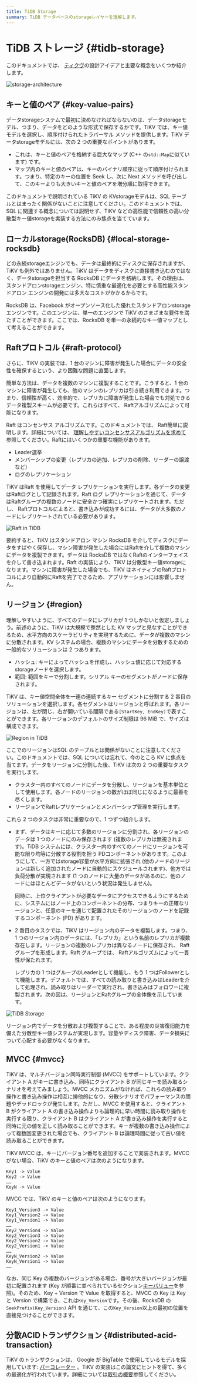 ```yaml
---
title: TiDB Storage
summary: TiDB データベースのstorageレイヤーを理解します。
---
```


# TiDB ストレージ {#tidb-storage}

このドキュメントでは、 [ティクヴ](https://github.com/tikv/tikv)の設計アイデアと主要な概念をいくつか紹介します。

![storage-architecture](https://download.pingcap.com/images/docs/tidb-storage-architecture-1.png)

## キーと値のペア {#key-value-pairs}

データstorageシステムで最初に決めなければならないのは、データstorageモデル、つまり、データをどのような形式で保存するかです。TiKV では、キー値モデルを選択し、順序付けられたトラバーサル メソッドを提供します。TiKV データstorageモデルには、次の 2 つの重要なポイントがあります。

-   これは、キーと値のペアを格納する巨大なマップ (C++ の`std::Map`に似ています) です。
-   マップ内のキーと値のペアは、キーのバイナリ順序に従って順序付けられます。つまり、特定のキーの位置を Seek し、次に Next メソッドを呼び出して、このキーよりも大きいキーと値のペアを増分順に取得できます。

このドキュメントで説明されている TiKV の KVstorageモデルは、SQL テーブルとはまったく関係がないことに注意してください。このドキュメントでは、SQL に関連する概念については説明せず、TiKV などの高性能で信頼性の高い分散型キー値storageを実装する方法にのみ焦点を当てています。

## ローカルstorage(RocksDB) {#local-storage-rocksdb}

どの永続storageエンジンでも、データは最終的にディスクに保存されますが、TiKV も例外ではありません。TiKV はデータをディスクに直接書き込むのではなく、データstorageを担当する RocksDB にデータを格納します。その理由は、スタンドアロンstorageエンジン、特に慎重な最適化を必要とする高性能スタンドアロン エンジンの開発には多大なコストがかかるからです。

RocksDB は、Facebook がオープンソース化した優れたスタンドアロンstorageエンジンです。このエンジンは、単一のエンジンで TiKV のさまざまな要件を満たすことができます。ここでは、RocksDB を単一の永続的なキー値マップとして考えることができます。

## Raftプロトコル {#raft-protocol}

さらに、TiKV の実装では、1 台のマシンに障害が発生した場合にデータの安全性を確保するという、より困難な問題に直面します。

簡単な方法は、データを複数のマシンに複製することです。こうすると、1 台のマシンに障害が発生しても、他のマシンのレプリカは引き続き利用できます。つまり、信頼性が高く、効率的で、レプリカに障害が発生した場合でも対処できるデータ複製スキームが必要です。これらはすべて、 Raftアルゴリズムによって可能になります。

Raft はコンセンサス アルゴリズムです。このドキュメントでは、 Raft簡単に説明します。詳細については、 [理解しやすいコンセンサスアルゴリズムを求めて](https://raft.github.io/raft.pdf)参照してください。Raftにはいくつかの重要な機能があります。

-   Leader選挙
-   メンバーシップの変更（レプリカの追加、レプリカの削除、リーダーの譲渡など）
-   ログのレプリケーション

TiKV はRaft を使用してデータ レプリケーションを実行します。各データの変更はRaftログとして記録されます。Raft ログ レプリケーションを通じて、データはRaftグループの複数のノードに安全かつ確実にレプリケートされます。ただし、 Raftプロトコルによると、書き込みが成功するには、データが大多数のノードにレプリケートされている必要があります。

![Raft in TiDB](https://download.pingcap.com/images/docs/tidb-storage-1.png)

要約すると、TiKV はスタンドアロン マシン RocksDB を介してディスクにデータをすばやく保存し、マシン障害が発生した場合にはRaftを介して複数のマシンにデータを複製できます。データは RocksDB ではなくRaftのインターフェイスを介して書き込まれます。Raft の実装により、TiKV は分散型キー値storageになります。マシンに障害が発生した場合でも、TiKV はネイティブのRaftプロトコルにより自動的にRaftを完了できるため、アプリケーションには影響しません。

## リージョン {#region}

理解しやすいように、すべてのデータにレプリカが 1 つしかないと仮定しましょう。前述のように、TiKV は大規模で整然とした KV マップと見なすことができるため、水平方向のスケーラビリティを実現するために、データが複数のマシンに分散されます。KV システムの場合、複数のマシンにデータを分散するための一般的なソリューションは 2 つあります。

-   ハッシュ: キーによってハッシュを作成し、ハッシュ値に応じて対応するstorageノードを選択します。
-   範囲: 範囲をキーで分割します。シリアル キーのセグメントがノードに保存されます。

TiKV は、キー値空間全体を一連の連続するキー セグメントに分割する 2 番目のソリューションを選択します。各セグメントはリージョンと呼ばれます。各リージョンは、左が閉じ、右が開いている間隔である`[StartKey, EndKey)`で表すことができます。各リージョンのデフォルトのサイズ制限は 96 MiB で、サイズは構成できます。

![Region in TiDB](https://download.pingcap.com/images/docs/tidb-storage-2.png)

ここでのリージョンはSQL のテーブルとは関係がないことに注意してください。このドキュメントでは、SQL については忘れて、今のところ KV に焦点を当てます。データをリージョンに分割した後、TiKV は次の 2 つの重要なタスクを実行します。

-   クラスター内のすべてのノードにデータを分散し、リージョンを基本単位として使用します。各ノードのリージョンの数がほぼ同じになるように最善を尽くします。
-   リージョンでRaftレプリケーションとメンバーシップ管理を実行します。

これら 2 つのタスクは非常に重要なので、1 つずつ紹介します。

-   まず、データはキーに応じて多数のリージョンに分割され、各リージョンのデータは 1 つのノードにのみ保存されます (複数のレプリカは無視されます)。TiDB システムには、クラスター内のすべてのノードにリージョンを可能な限り均等に分散する役割を担う PDコンポーネントがあります。このようにして、一方ではstorage容量が水平方向に拡張され (他のノードのリージョンは新しく追加されたノードに自動的にスケジュールされます)、他方では負荷分散が実現されます (1 つのノードに大量のデータがあるのに、他のノードにはほとんどデータがないという状況は発生しません)。

    同時に、上位クライアントが必要なデータにアクセスできるようにするために、システムにはノード上のコンポーネントの分布、つまりキーの正確なリージョンと、任意のキーを通じて配置されたそのリージョンのノードを記録するコンポーネント (PD) があります。

-   2 番目のタスクでは、TiKV はリージョン内のデータを複製します。つまり、1 つのリージョン内のデータには、「レプリカ」という名前のレプリカが複数存在します。リージョンの複数のレプリカは異なるノードに保存され、 Raftグループを形成します。Raft グループでは、 Raftアルゴリズムによって一貫性が保たれます。

    レプリカの 1 つはグループのLeaderとして機能し、もう 1 つはFollowerとして機能します。デフォルトでは、すべての読み取りと書き込みはLeaderを介して処理され、読み取りはリーダーで実行され、書き込みはフォロワーに複製されます。次の図は、リージョンとRaftグループの全体像を示しています。

![TiDB Storage](https://download.pingcap.com/images/docs/tidb-storage-3.png)

リージョン内でデータを分散および複製することで、ある程度の災害復旧能力を備えた分散型キー値システムが実現します。容量やディスク障害、データ損失について心配する必要がなくなります。

## MVCC {#mvcc}

TiKV は、マルチバージョン同時実行制御 (MVCC) をサポートしています。クライアント A がキーに書き込み、同時にクライアント B が同じキーを読み取るシナリオを考えてみましょう。MVCC メカニズムがなければ、これらの読み取り操作と書き込み操作は相互に排他的になり、分散シナリオでパフォーマンスの問題やデッドロックが発生します。ただし、MVCC を使用すると、クライアント B がクライアント A の書き込み操作よりも論理的に早い時間に読み取り操作を実行する限り、クライアント B はクライアント A が書き込み操作を実行すると同時に元の値を正しく読み取ることができます。キーが複数の書き込み操作によって複数回変更された場合でも、クライアント B は論理時間に従って古い値を読み取ることができます。

TiKV MVCC は、キーにバージョン番号を追加することで実装されます。MVCC がない場合、TiKV のキーと値のペアは次のようになります。

    Key1 -> Value
    Key2 -> Value
    ……
    KeyN -> Value

MVCC では、TiKV のキーと値のペアは次のようになります。

    Key1_Version3 -> Value
    Key1_Version2 -> Value
    Key1_Version1 -> Value
    ……
    Key2_Version4 -> Value
    Key2_Version3 -> Value
    Key2_Version2 -> Value
    Key2_Version1 -> Value
    ……
    KeyN_Version2 -> Value
    KeyN_Version1 -> Value
    ……

なお、同じ Key の複数のバージョンがある場合、番号が大きいバージョンが最初に配置されます (Key が順番に並べられているセクション[キーバリュー](#key-value-pairs)を参照)。そのため、Key + Version で Value を取得すると、MVCC の Key は Key と Version で構築でき、これは`Key_Version`です。その後、RocksDB の`SeekPrefix(Key_Version)` API を通じて、この`Key_Version`以上の最初の位置を直接見つけることができます。

## 分散ACIDトランザクション {#distributed-acid-transaction}

TiKV のトランザクションは、 Google が BigTable で使用しているモデルを採用しています: [パーコレーター](https://research.google/pubs/large-scale-incremental-processing-using-distributed-transactions-and-notifications/) 。TiKV の実装はこの論文にヒントを得て、多くの最適化が行われています。詳細については[取引の概要](/transaction-overview.md)参照してください。
